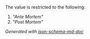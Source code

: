 The value is restricted to the following: 

 1. _"Ante Mortem"_
 2. _"Post Mortem"_

_Generated with [json-schema-md-doc](https://brianwendt.github.io/json-schema-md-doc/)_